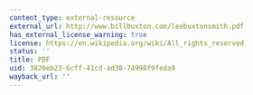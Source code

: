 ```yaml
---
content_type: external-resource
external_url: http://www.billbuxton.com/leebuxtonsmith.pdf
has_external_license_warning: true
license: https://en.wikipedia.org/wiki/All_rights_reserved
status: ''
title: PDF
uid: 3820eb23-6cff-41cd-ad38-74998f9feda9
wayback_url: ''
---
```

